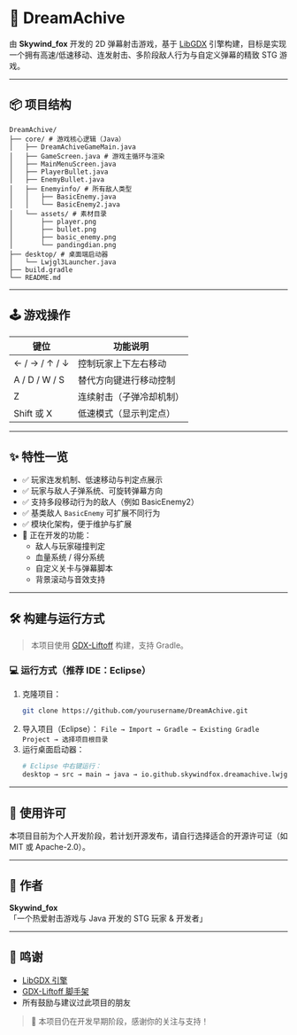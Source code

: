   # 🌠 DreamAchive
  
  由 **Skywind_fox** 开发的 2D 弹幕射击游戏，基于 [LibGDX](https://libgdx.com/) 引擎构建，目标是实现一个拥有高速/低速移动、连发射击、多阶段敌人行为与自定义弹幕的精致 STG 游戏。
  
  ---
  
  ## 📦 项目结构
  
  ```
  DreamAchive/
  ├── core/ # 游戏核心逻辑（Java）
  │   ├── DreamAchiveGameMain.java
  │   ├── GameScreen.java # 游戏主循环与渲染
  │   ├── MainMenuScreen.java
  │   ├── PlayerBullet.java
  │   ├── EnemyBullet.java
  │   ├── Enemyinfo/ # 所有敌人类型
  │   │   ├── BasicEnemy.java
  │   │   └── BasicEnemy2.java
  │   └── assets/ # 素材目录
  │       ├── player.png
  │       ├── bullet.png
  │       ├── basic_enemy.png
  │       └── pandingdian.png
  ├── desktop/ # 桌面端启动器
  │   └── Lwjgl3Launcher.java
  ├── build.gradle
  └── README.md
  ```
  
  ---
  
  ## 🕹️ 游戏操作
  
  | 键位                 | 功能说明                     |
  |----------------------|------------------------------|
  | ← / → / ↑ / ↓        | 控制玩家上下左右移动         |
  | A / D / W / S        | 替代方向键进行移动控制       |
  | Z                    | 连续射击（子弹冷却机制）     |
  | Shift 或 X           | 低速模式（显示判定点）       |
  
  ---
  
  ## ✨ 特性一览
  
  - ✅ 玩家连发机制、低速移动与判定点展示  
  - ✅ 玩家与敌人子弹系统、可旋转弹幕方向
  - ✅ 支持多段移动行为的敌人（例如 BasicEnemy2）
  - ✅ 基类敌人 `BasicEnemy` 可扩展不同行为
  - ✅ 模块化架构，便于维护与扩展
  - 🚧 正在开发的功能：
    - 敌人与玩家碰撞判定
    - 血量系统 / 得分系统
    - 自定义关卡与弹幕脚本
    - 背景滚动与音效支持
  
  ---
  
  ## 🛠️ 构建与运行方式
  
  > 本项目使用 [GDX-Liftoff](https://github.com/tommyettinger/gdx-liftoff) 构建，支持 Gradle。
  
  ### 💻 运行方式（推荐 IDE：Eclipse）
  
  1. 克隆项目：
     ```bash
     git clone https://github.com/yourusername/DreamAchive.git
     ```
  2. 导入项目（Eclipse）：
     `File → Import → Gradle → Existing Gradle Project → 选择项目根目录`
  3. 运行桌面启动器：
     ```bash
     # Eclipse 中右键运行：
     desktop → src → main → java → io.github.skywindfox.dreamachive.lwjgl3 → Lwjgl3Launcher.java
     ```
  
  ---
  
  ## 📜 使用许可
  
  本项目目前为个人开发阶段，若计划开源发布，请自行选择适合的开源许可证（如 MIT 或 Apache-2.0）。
  
  ---
  
  ## 👤 作者
  
  **Skywind_fox**  
  「一个热爱射击游戏与 Java 开发的 STG 玩家 & 开发者」
  
  ---
  
  ## 💬 鸣谢
  
  - [LibGDX 引擎](https://libgdx.com/)
  - [GDX-Liftoff 脚手架](https://github.com/tommyettinger/gdx-liftoff)
  - 所有鼓励与建议过此项目的朋友
  
  > 🚧 本项目仍在开发早期阶段，感谢你的关注与支持！
